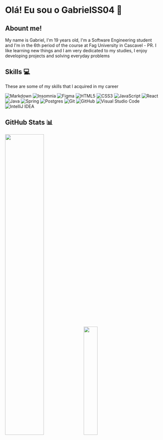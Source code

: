 # Olá! Eu sou o GabrielSS04 👋

## Abount me!

My name is Gabriel, I'm 19 years old, I'm a Software Engineering student and I'm in the 6th period of the course at Fag University in Cascavel - PR. I like learning new things and I am very dedicated to my studies, I enjoy developing projects and solving everyday problems

## Skills :computer:

These are some of my skills that I acquired in my career

![Markdown](https://img.shields.io/badge/markdown-%23000000.svg?logo=markdown&logoColor=white)
![Insomnia](https://img.shields.io/badge/Insomnia-black?logo=insomnia&logoColor=5849BE)
![Figma](https://img.shields.io/badge/figma-%23F24E1E.svg?logo=figma&logoColor=white)
![HTML5](https://img.shields.io/badge/html5-%23E34F26.svg?logo=html5&logoColor=white)
![CSS3](https://img.shields.io/badge/css3-%231572B6.svg?logo=css3&logoColor=white)
![JavaScript](https://img.shields.io/badge/javascript-%23323330.svg?logo=javascript&logoColor=%23F7DF1E)
![React](https://img.shields.io/badge/react-%2320232a.svg?logo=react&logoColor=%2361DAFB)
![Java](https://img.shields.io/badge/java-%23ED8B00.svg?logo=java&logoColor=white)
![Spring](https://img.shields.io/badge/spring-%236DB33F.svg?logo=spring&logoColor=white)
![Postgres](https://img.shields.io/badge/postgres-%23316192.svg?logo=postgresql&logoColor=white)
![Git](https://img.shields.io/badge/git-%23F05033.svg?logo=git&logoColor=white)
![GitHub](https://img.shields.io/badge/github-%23121011.svg?logo=github&logoColor=white)
![Visual Studio Code](https://img.shields.io/badge/Visual%20Studio%20Code-0078d7.svg?logo=visual-studio-code&logoColor=white)
![IntelliJ IDEA](https://img.shields.io/badge/IntelliJIDEA-000000.svg?logo=intellij-idea&logoColor=white)

## GitHub Stats :bar_chart:

 <img width="50%" src="https://github-readme-stats.vercel.app/api?username=GabrielSS04&show_icons=true&include_all_commits=true&count_private=true&theme=tokyonight"> <img width="30%" src="https://github-readme-stats.vercel.app/api/top-langs/?username=anuraghazra&hide_progress=false&theme=tokyonight">


